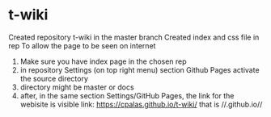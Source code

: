 # t-wiki
Created repository t-wiki in the master branch
Created index and css file in rep
To allow the page to be seen on internet
1. Make sure you have index page in the chosen rep
2. in repository Settings (on top right menu) section Github Pages activate the source directory
3. directory might be master or docs 
4. after, in the same section Settings/GitHub Pages, the link for the webisite is visible
link: https://cpalas.github.io/t-wiki/
that is //<username>.github.io/<repname>/
